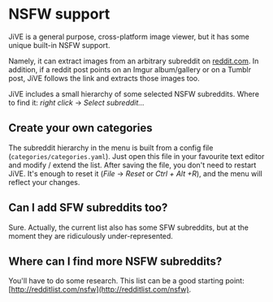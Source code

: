 NSFW support
============

JiVE is a general purpose, cross-platform image viewer,
but it has some unique built-in NSFW support.

Namely, it can extract images from an arbitrary subreddit
on [reddit.com](https://www.reddit.com). In addition,
if a reddit post points on an Imgur album/gallery or
on a Tumblr post, JiVE follows the link and extracts
those images too.

JiVE includes a small hierarchy of some selected NSFW subreddits.
Where to find it: *right click* -> *Select subreddit...*

Create your own categories
--------------------------

The subreddit hierarchy in the menu is built from a config file
(`categories/categories.yaml`). Just open this file in your
favourite text editor and modify / extend the list. After saving
the file, you don't need to restart JiVE. It's enough to reset it
(*File* -> *Reset* or *Ctrl + Alt +R*), and the menu will reflect your
changes.

Can I add SFW subreddits too?
-----------------------------

Sure. Actually, the current list also has some SFW subreddits,
but at the moment they are ridiculously under-represented.

Where can I find more NSFW subreddits?
--------------------------------------

You'll have to do some research. This list can be a good
starting point: [http://redditlist.com/nsfw](http://redditlist.com/nsfw).
